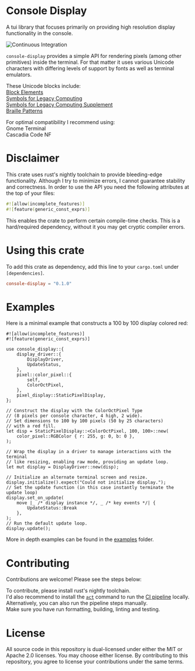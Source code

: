 # Console Display

A tui library that focuses primarily on providing high resolution display functionality in the console.

![Continuous Integration](https://github.com/RolandNeuber/rust-console-display/actions/workflows/ci.yaml/badge.svg)

`console-display` provides a simple API for rendering pixels (among other primitives) inside the terminal. For that matter it uses various Unicode characters with differing levels of support by fonts as well as terminal emulators.

These Unicode blocks include: \
[Block Elements](https://en.wikipedia.org/wiki/Block_Elements) \
[Symbols for Legacy Computing](https://en.wikipedia.org/wiki/Symbols_for_Legacy_Computing) \
[Symbols for Legacy Computing Supplement](https://en.wikipedia.org/wiki/Symbols_for_Legacy_Computing_Supplement) \
[Braille Patterns](https://en.wikipedia.org/wiki/Braille_Patterns)

For optimal compatibility I recommend using: \
Gnome Terminal \
Cascadia Code NF


# Disclaimer

This crate uses rust's nightly toolchain to provide bleeding-edge functionality.
Although I try to minimize errors, I cannot guarantee stability and correctness.
In order to use the API you need the following attributes at the top of your files:
```rust
#![allow(incomplete_features)]
#![feature(generic_const_exprs)]
```
This enables the crate to perform certain compile-time checks.
This is a hard/required dependency, without it you may get cryptic compiler errors.


# Using this crate

To add this crate as dependency, add this line to your `cargo.toml` under `[dependencies]`.
```toml
console-display = "0.1.0"
```


# Examples

Here is a minimal example that constructs a 100 by 100 display colored red:

```rust, no_run
#![allow(incomplete_features)]
#![feature(generic_const_exprs)]

use console_display::{
    display_driver::{
        DisplayDriver,
        UpdateStatus,
    },
    pixel::color_pixel::{
        self,
        ColorOctPixel,
    },
    pixel_display::StaticPixelDisplay,
};

// Construct the display with the ColorOctPixel Type
// (8 pixels per console character, 4 high, 2 wide).
// Set dimensions to 100 by 100 pixels (50 by 25 characters)
// with a red fill.
let disp = StaticPixelDisplay::<ColorOctPixel, 100, 100>::new(
    color_pixel::RGBColor { r: 255, g: 0, b: 0 },
);

// Wrap the display in a driver to manage interactions with the terminal
// like resizing, enabling raw mode, providing an update loop.
let mut display = DisplayDriver::new(disp);

// Initialize an alternate terminal screen and resize.
display.initialize().expect("Could not initialize display.");
// Set the update function (in this case instantly terminate the update loop)
display.set_on_update(
    move |_ /* display instance */, _ /* key events */| {
        UpdateStatus::Break
    },
);
// Run the default update loop.
display.update();
```

More in depth examples can be found in the [examples](examples/) folder.


# Contributing

Contributions are welcome! Please see the steps below:

To contribute, please install rust's nightly toolchain. \
I'd also recommend to install the [`act`](https://github.com/nektos/act) command to run the [CI pipeline](.github/workflows/ci.yaml) locally. \
Alternatively, you can also run the pipeline steps manually. \
Make sure you have run formatting, building, linting and testing.


# License

All source code in this repository is dual-licensed under either the MIT or Apache 2.0 licenses. You may choose either license.
By contributing to this repository, you agree to license your contributions under the same terms.
